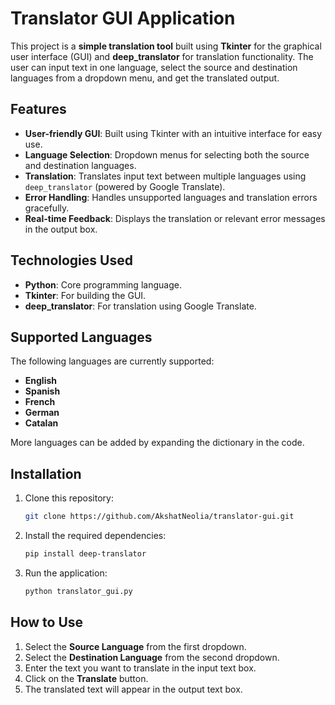 
# Translator GUI Application

This project is a **simple translation tool** built using **Tkinter** for the graphical user interface (GUI) and **deep_translator** for translation functionality. The user can input text in one language, select the source and destination languages from a dropdown menu, and get the translated output.

## Features

- **User-friendly GUI**: Built using Tkinter with an intuitive interface for easy use.
- **Language Selection**: Dropdown menus for selecting both the source and destination languages.
- **Translation**: Translates input text between multiple languages using `deep_translator` (powered by Google Translate).
- **Error Handling**: Handles unsupported languages and translation errors gracefully.
- **Real-time Feedback**: Displays the translation or relevant error messages in the output box.

## Technologies Used

- **Python**: Core programming language.
- **Tkinter**: For building the GUI.
- **deep_translator**: For translation using Google Translate.

## Supported Languages

The following languages are currently supported:

- **English**
- **Spanish**
- **French**
- **German**
- **Catalan**

More languages can be added by expanding the dictionary in the code.

## Installation

1. Clone this repository:
   ```bash
   git clone https://github.com/AkshatNeolia/translator-gui.git
   ```

2. Install the required dependencies:
   ```bash
   pip install deep-translator
   ```

3. Run the application:
   ```bash
   python translator_gui.py
   ```

## How to Use

1. Select the **Source Language** from the first dropdown.
2. Select the **Destination Language** from the second dropdown.
3. Enter the text you want to translate in the input text box.
4. Click on the **Translate** button.
5. The translated text will appear in the output text box.
